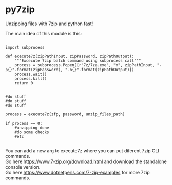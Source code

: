 # py7zip
Unzipping files with 7zip and python fast!

The main idea of this module is this:


```

import subprocess

def execute7z(zipPathInput, zipPassword, zipPathOutput):
    """Excecute 7zip batch command using subprocess call"""
    process = subprocess.Popen([r"7z/7za.exe", "x", zipPathInput, "-p{}".format(zipPassword), "-o{}".format(zipPathOutput)])
    process.wait()
    process.kill()
    return 0
    
    
#do stuff
#do stuff
#do stuff

process = execute7z(zfp, password, unzip_files_path)

if process == 0:
    #unzipping done
    #do some checks
    #etc
   
```

You can add a new arg to execute7z where you can put diferent 7zip CLI commands.<br/>
Go here https://www.7-zip.org/download.html and download the standalone console version.<br/>
Go here https://www.dotnetperls.com/7-zip-examples for more 7zip commands.<br/>
